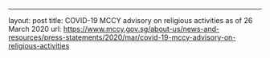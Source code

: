 ---
layout: post
title:  COVID-19 MCCY advisory on religious activities as of 26 March 2020
url: https://www.mccy.gov.sg/about-us/news-and-resources/press-statements/2020/mar/covid-19-mccy-advisory-on-religious-activities
